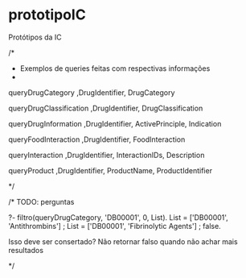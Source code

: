 # prototipoIC
Protótipos da IC

/*
*   Exemplos de queries feitas com respectivas informações
*
queryDrugCategory               ,DrugIdentifier, DrugCategory

queryDrugClassification         ,DrugIdentifier, DrugClassification

queryDrugInformation            ,DrugIdentifier, ActivePrinciple, Indication

queryFoodInteraction            ,DrugIdentifier, FoodInteraction

queryInteraction                ,DrugIdentifier, InteractionIDs, Description

queryProduct                    ,DrugIdentifier, ProductName, ProductIdentifier

*/

/*
TODO: perguntas

?- filtro(queryDrugCategory, 'DB00001', 0, List).
List = ['DB00001', 'Antithrombins'] ;
List = ['DB00001', 'Fibrinolytic Agents'] ;
false.

Isso deve ser consertado? Não retornar falso quando não achar mais resultados

*/
